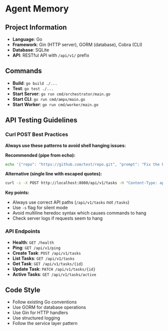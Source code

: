 # Agent Memory

## Project Information
- **Language**: Go
- **Framework**: Gin (HTTP server), GORM (database), Cobra (CLI)
- **Database**: SQLite
- **API**: RESTful API with `/api/v1/` prefix

## Commands
- **Build**: `go build ./...`
- **Test**: `go test ./...`
- **Start Server**: `go run cmd/orchestrator/main.go`
- **Start CLI**: `go run cmd/ampx/main.go`
- **Start Worker**: `go run cmd/worker/main.go`

## API Testing Guidelines

### Curl POST Best Practices
**Always use these patterns to avoid shell hanging issues:**

**Recommended (pipe from echo):**
```bash
echo '{"repo": "https://github.com/test/repo.git", "prompt": "Fix the bug"}' | curl -s -X POST http://localhost:8080/api/v1/tasks -H "Content-Type: application/json" -d @-
```

**Alternative (single line with escaped quotes):**
```bash
curl -s -X POST http://localhost:8080/api/v1/tasks -H "Content-Type: application/json" -d "{\"repo\": \"https://github.com/test/repo.git\", \"prompt\": \"Fix the bug\"}"
```

**Key points:**
- Always use correct API paths (`/api/v1/tasks` not `/tasks`)
- Use `-s` flag for silent mode
- Avoid multiline heredoc syntax which causes commands to hang
- Check server logs if requests seem to hang

### API Endpoints
- **Health**: `GET /health`
- **Ping**: `GET /api/v1/ping`
- **Create Task**: `POST /api/v1/tasks`
- **List Tasks**: `GET /api/v1/tasks`
- **Get Task**: `GET /api/v1/tasks/{id}`
- **Update Task**: `PATCH /api/v1/tasks/{id}`
- **Active Tasks**: `GET /api/v1/tasks/active`

## Code Style
- Follow existing Go conventions
- Use GORM for database operations
- Use Gin for HTTP handlers
- Use structured logging
- Follow the service layer pattern
